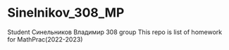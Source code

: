 # Sinelnikov_308_MP

Student Синельников Владимир 308 group
This repo is list of homework for MathPrac(2022-2023)
